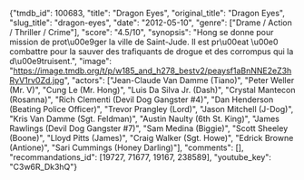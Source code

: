 {"tmdb_id": 100683, "title": "Dragon Eyes", "original_title": "Dragon Eyes", "slug_title": "dragon-eyes", "date": "2012-05-10", "genre": ["Drame / Action / Thriller / Crime"], "score": "4.5/10", "synopsis": "Hong se donne pour mission de prot\u00e9ger la ville de Saint-Jude. Il est pr\u00eat \u00e0 combattre pour la sauver des trafiquants de drogue et des corrompus qui la d\u00e9truisent.", "image": "https://image.tmdb.org/t/p/w185_and_h278_bestv2/peaysf1aBnNNE2eZ3hRyV1rv0Zd.jpg", "actors": ["Jean-Claude Van Damme (Tiano)", "Peter Weller (Mr. V)", "Cung Le (Mr. Hong)", "Luis Da Silva Jr. (Dash)", "Crystal Mantecon (Rosanna)", "Rich Clementi (Devil Dog Gangster #4)", "Dan Henderson (Beating Police Officer)", "Trevor Prangley (Lord)", "Jason Mitchell (J-Dog)", "Kris Van Damme (Sgt. Feldman)", "Austin Naulty (6th St. King)", "James Rawlings (Devil Dog Gangster #7)", "Sam Medina (Biggie)", "Scott Sheeley (Boone)", "Lloyd Pitts (James)", "Craig Walker (Sgt. Howe)", "Edrick Browne (Antione)", "Sari Cummings (Honey Darling)"], "comments": [], "recommandations_id": [19727, 71677, 19167, 238589], "youtube_key": "C3w6R_Dk3hQ"}